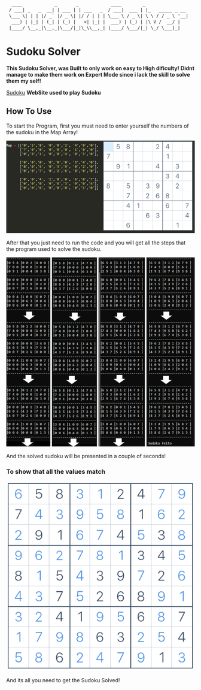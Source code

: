 ```
  ____            _       _            ____        _
 / ___| _   _  __| | ___ | | ___   _  / ___|  ___ | |_   _____ _ __
 \___ \| | | |/ _` |/ _ \| |/ / | | | \___ \ / _ \| \ \ / / _ \ '__|
  ___) | |_| | (_| | (_) |   <| |_| |  ___) | (_) | |\ V /  __/ |
 |____/ \__,_|\__,_|\___/|_|\_\\__,_| |____/ \___/|_| \_/ \___|_|

```

# Sudoku Solver

**This Sudoku Solver, was Built to only work on easy to High dificulty!**
**Didnt manage to make them work on Expert Mode since i lack the skill to solve them my self!**

[Sudoku](https://sudoku.com) **WebSite used to play Sudoku**

## How To Use

To start the Program, first you must need to enter yourself the numbers of the sudoku in the Map Array!

![FirstStep](img/sudokuCode.PNG)

After that you just need to run the code and you will get all the steps that the program used to solve the sudoku.

![Solving](img/Slving.PNG)

And the solved sudoku will be presented in a couple of seconds!
### To show that all the values match

![Solved](img/Solved.PNG)

And its all you need to get the Sudoku Solved!
